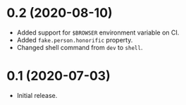 # 0.2 (2020-08-10)

- Added support for `$BROWSER` environment variable on CI.
- Added `fake.person.honorific` property.
- Changed shell command from `dev` to `shell`.

# 0.1 (2020-07-03)

- Initial release.
